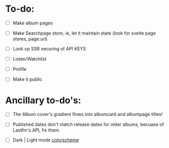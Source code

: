 # To-do: 

- [ ]  Make album pages

- [ ]  Make Searchpage store, ie, let it maintain state (look for svelte page stores, page.url)

- [ ]  Look up SSR securing of API KEYS

- [ ]  Listen/Watchlist 

- [ ]  Profile 

- [ ]  Make it public 

# Ancillary to-do's:

- [ ]  The Album cover's gradient flows into albumcard and albumpage titles!

- [ ]  Published dates don't match release dates for older albums, becuase of Lastfm's API, fix them.

- [ ]  Dark | Light mode [colorscheme](https://github.com/morhetz/gruvbox)

